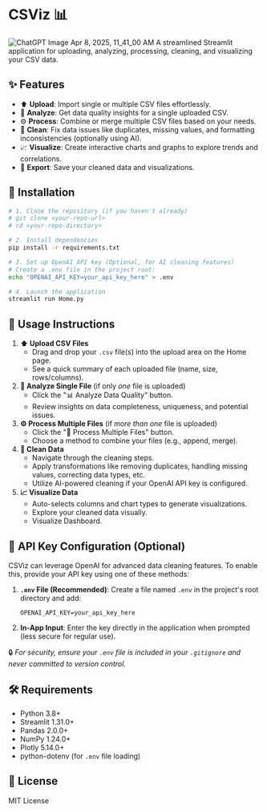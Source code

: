 # CSViz 📊
![ChatGPT Image Apr 8, 2025, 11_41_00 AM](https://github.com/user-attachments/assets/6847f86b-8082-40e9-b576-5db57548e7c0)
A streamlined Streamlit application for uploading, analyzing, processing, cleaning, and visualizing your CSV data.

## ✨ Features

- ⬆️ **Upload**: Import single or multiple CSV files effortlessly.
- 🧐 **Analyze**: Get data quality insights for a single uploaded CSV.
- ⚙️ **Process**: Combine or merge multiple CSV files based on your needs.
- 🧹 **Clean**: Fix data issues like duplicates, missing values, and formatting inconsistencies (optionally using AI).
- 📈 **Visualize**: Create interactive charts and graphs to explore trends and correlations.
- 💾 **Export**: Save your cleaned data and visualizations.

## 🚀 Installation

```bash
# 1. Clone the repository (if you haven't already)
# git clone <your-repo-url>
# cd <your-repo-directory>

# 2. Install dependencies
pip install -r requirements.txt

# 3. Set up OpenAI API key (Optional, for AI cleaning features)
# Create a .env file in the project root:
echo "OPENAI_API_KEY=your_api_key_here" > .env

# 4. Launch the application
streamlit run Home.py
```

## 📖 Usage Instructions

1.  **⬆️ Upload CSV Files**
    *   Drag and drop your `.csv` file(s) into the upload area on the Home page.
    *   See a quick summary of each uploaded file (name, size, rows/columns).
2.  **🧐 Analyze Single File** (if only *one* file is uploaded)
    *   Click the "📊 Analyze Data Quality" button.
    *   Review insights on data completeness, uniqueness, and potential issues.
3.  **⚙️ Process Multiple Files** (if *more than one* file is uploaded)
    *   Click the "🔗 Process Multiple Files" button.
    *   Choose a method to combine your files (e.g., append, merge).
4.  **🧹 Clean Data**
    *   Navigate through the cleaning steps.
    *   Apply transformations like removing duplicates, handling missing values, correcting data types, etc.
    *   Utilize AI-powered cleaning if your OpenAI API key is configured.
5.  **📈 Visualize Data**
    *   Auto-selects columns and chart types to generate visualizations.
    *   Explore your cleaned data visually.
    *   Visualize Dashboard.

## 🔑 API Key Configuration (Optional)

CSViz can leverage OpenAI for advanced data cleaning features. To enable this, provide your API key using one of these methods:

1.  **`.env` File (Recommended)**: Create a file named `.env` in the project's root directory and add:
    ```
    OPENAI_API_KEY=your_api_key_here
    ```
2.  **In-App Input**: Enter the key directly in the application when prompted (less secure for regular use).

🔒 *For security, ensure your `.env` file is included in your `.gitignore` and never committed to version control.* 

## 🛠️ Requirements

- Python 3.8+
- Streamlit 1.31.0+
- Pandas 2.0.0+
- NumPy 1.24.0+
- Plotly 5.14.0+
- python-dotenv (for `.env` file loading)

## 📄 License

MIT License 
